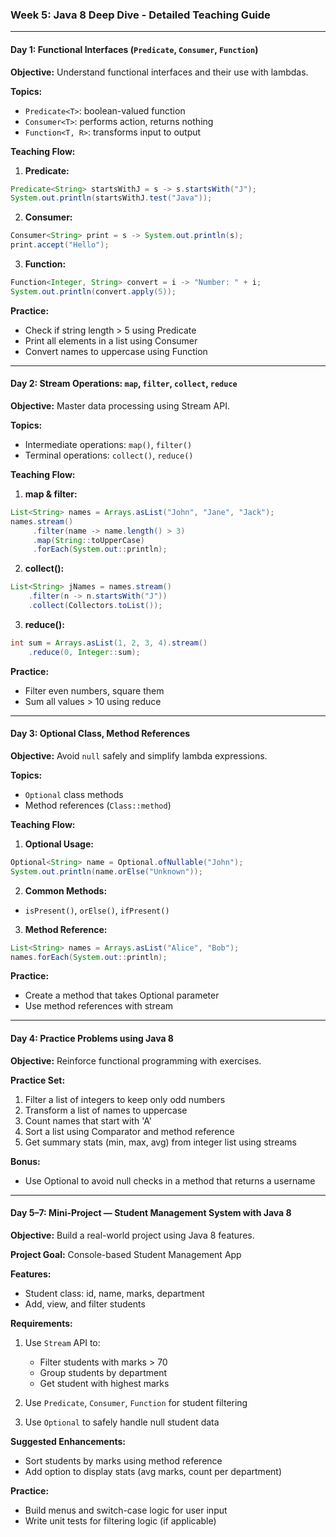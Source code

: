 ### Week 5: Java 8 Deep Dive - Detailed Teaching Guide

---

#### **Day 1: Functional Interfaces (`Predicate`, `Consumer`, `Function`)**

**Objective:** Understand functional interfaces and their use with lambdas.

**Topics:**

* `Predicate<T>`: boolean-valued function
* `Consumer<T>`: performs action, returns nothing
* `Function<T, R>`: transforms input to output

**Teaching Flow:**

1. **Predicate:**

```java
Predicate<String> startsWithJ = s -> s.startsWith("J");
System.out.println(startsWithJ.test("Java"));
```

2. **Consumer:**

```java
Consumer<String> print = s -> System.out.println(s);
print.accept("Hello");
```

3. **Function:**

```java
Function<Integer, String> convert = i -> "Number: " + i;
System.out.println(convert.apply(5));
```

**Practice:**

* Check if string length > 5 using Predicate
* Print all elements in a list using Consumer
* Convert names to uppercase using Function

---

#### **Day 2: Stream Operations: `map`, `filter`, `collect`, `reduce`**

**Objective:** Master data processing using Stream API.

**Topics:**

* Intermediate operations: `map()`, `filter()`
* Terminal operations: `collect()`, `reduce()`

**Teaching Flow:**

1. **map & filter:**

```java
List<String> names = Arrays.asList("John", "Jane", "Jack");
names.stream()
     .filter(name -> name.length() > 3)
     .map(String::toUpperCase)
     .forEach(System.out::println);
```

2. **collect():**

```java
List<String> jNames = names.stream()
    .filter(n -> n.startsWith("J"))
    .collect(Collectors.toList());
```

3. **reduce():**

```java
int sum = Arrays.asList(1, 2, 3, 4).stream()
    .reduce(0, Integer::sum);
```

**Practice:**

* Filter even numbers, square them
* Sum all values > 10 using reduce

---

#### **Day 3: Optional Class, Method References**

**Objective:** Avoid `null` safely and simplify lambda expressions.

**Topics:**

* `Optional` class methods
* Method references (`Class::method`)

**Teaching Flow:**

1. **Optional Usage:**

```java
Optional<String> name = Optional.ofNullable("John");
System.out.println(name.orElse("Unknown"));
```

2. **Common Methods:**

* `isPresent()`, `orElse()`, `ifPresent()`

3. **Method Reference:**

```java
List<String> names = Arrays.asList("Alice", "Bob");
names.forEach(System.out::println);
```

**Practice:**

* Create a method that takes Optional parameter
* Use method references with stream

---

#### **Day 4: Practice Problems using Java 8**

**Objective:** Reinforce functional programming with exercises.

**Practice Set:**

1. Filter a list of integers to keep only odd numbers
2. Transform a list of names to uppercase
3. Count names that start with 'A'
4. Sort a list using Comparator and method reference
5. Get summary stats (min, max, avg) from integer list using streams

**Bonus:**

* Use Optional to avoid null checks in a method that returns a username

---

#### **Day 5–7: Mini-Project — Student Management System with Java 8**

**Objective:** Build a real-world project using Java 8 features.

**Project Goal:** Console-based Student Management App

**Features:**

* Student class: id, name, marks, department
* Add, view, and filter students

**Requirements:**

1. Use `Stream` API to:

   * Filter students with marks > 70
   * Group students by department
   * Get student with highest marks
2. Use `Predicate`, `Consumer`, `Function` for student filtering
3. Use `Optional` to safely handle null student data

**Suggested Enhancements:**

* Sort students by marks using method reference
* Add option to display stats (avg marks, count per department)

**Practice:**

* Build menus and switch-case logic for user input
* Write unit tests for filtering logic (if applicable)
